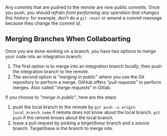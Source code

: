 Any commits that are pushed to the remote are now public commits. Once you push, you should *refrain from performing any operation that changes this history*: for example, don’t do a `git reset` or amend a commit message because they change the *commit id*. 

## Merging Branches When Collaboarting
Once you are done working on a branch, you have two options to merge your code into an integration branch:
1. The first option is to merge into an integration branch *locally*, then push the integration branch to the remote.
2. The second option is “*merging in public*” where you use the Git repository to perform a merge. GitHub offers “*pull requests*” to perform merges. Also called "*merge requests*" in Gitlab.

If you choose to "*merge in public*", here are the steps
1. push the local branch to the remote by `git push -u origin local_branch_name` if remote does not know about the local branch. `git push` if the remote knows about the local branch.
2. Issue a pull request by picking a *target/base* branch and a  *source* branch. Target/base is the branch to merge into.


